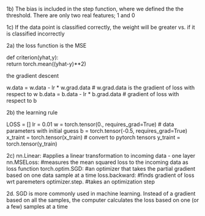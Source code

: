 1b) The bias is included in the step function, where we defined the 
the threshold. There are only two real features; 1 and 0

1c) If the data point is classified correctly, the weight will be greater
vs. if it is classified incorrectly

2a) the loss function is the MSE

def criterion(yhat,y):                 
  return torch.mean((yhat-y)**2)

the gradient descent 

w.data = w.data - lr * w.grad.data # w.grad.data is the gradient of loss with respect to w
b.data = b.data - lr * b.grad.data # gradient of loss with respect to b

2b) the learning rule 

LOSS = []
lr = 0.01
w = torch.tensor(0., requires_grad=True) # data parameters with initial guess
b = torch.tensor(-0.5, requires_grad=True)
x_traint = torch.tensor(x_train) # convert to pytorch tensors
y_traint = torch.tensor(y_train)

2c)
nn.Linear: #applies a linear transformation to incoming data - one layer
nn.MSELoss: #measures the mean squared loss to the incoming data as loss function
torch.optim.SGD: #an optimizer that takes the partial gradient based on one data sample at a time
loss.backward: #finds gradient of loss wrt paremeters
optimizer.step. #takes an optimization step

2d. SGD is more commonly used in machine learning. Instead of a gradient based on 
all the samples, the computer calculates the loss based on one (or a few) samples at a time
